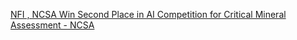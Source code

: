 [NFI , NCSA Win Second Place in AI Competition for Critical Mineral Assessment - NCSA](https://qi.tc/qi/110391)